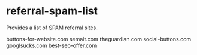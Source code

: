 # referral-spam-list
Provides a list of SPAM referral sites.

buttons-for-website.com
semalt.com
theguardlan.com
social-buttons.com
googlsucks.com
best-seo-offer.com


